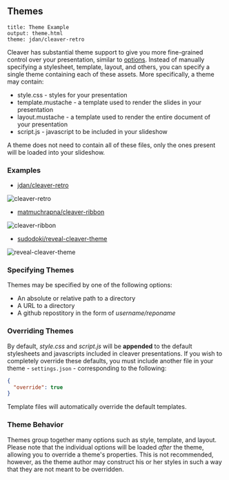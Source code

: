 ## Themes

    title: Theme Example
    output: theme.html
    theme: jdan/cleaver-retro

Cleaver has substantial theme support to give you more fine-grained control
over your presentation, similar to [options](#options). Instead of manually
specifying a stylesheet, template, layout, and others, you can specify a single
theme containing each of these assets. More specifically, a theme may contain:

* style.css - styles for your presentation
* template.mustache - a template used to render the slides in your presentation
* layout.mustache - a template used to render the entire document of your
presentation
* script.js - javascript to be included in your slideshow

A theme does not need to contain all of these files, only the ones present
will be loaded into your slideshow.

### Examples

* [jdan/cleaver-retro](http://github.com/jdan/cleaver-retro)

![cleaver-retro](https://i.cloudup.com/HLtcPJWJJl-1200x1200.png)

* [matmuchrapna/cleaver-ribbon](http://github.com/matmuchrapna/cleaver-ribbon)

![cleaver-ribbon](https://i.cloudup.com/GECEx5BmxI-1200x1200.png)

* [sudodoki/reveal-cleaver-theme](http://github.com/sudodoki/reveal-cleaver-theme)

![reveal-cleaver-theme](https://i.cloudup.com/wlzisDLe32-1200x1200.png)

### Specifying Themes

Themes may be specified by one of the following options:

* An absolute or relative path to a directory
* A URL to a directory
* A github repostitory in the form of *username/reponame*

### Overriding Themes

By default, *style.css* and *script.js* will be **appended** to the default
stylesheets and javascripts included in cleaver presentations. If you wish to
completely override these defaults, you must include another file in your
theme - `settings.json` - corresponding to the following:

```json
{
  "override": true
}
```

Template files will automatically override the default templates.

### Theme Behavior

Themes group together many options such as style, template, and layout. Please
note that the individual options will be loaded *after* the theme, allowing you
to override a theme's properties. This is not recommended, however, as the
theme author may construct his or her styles in such a way that they are not
meant to be overridden.
